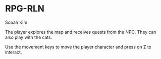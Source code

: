 # RPG-RLN

Sooah Kim

The player explores the map and receives quests from the NPC. They can also play with the cats.

Use the movement keys to move the player character and press on Z to interact.